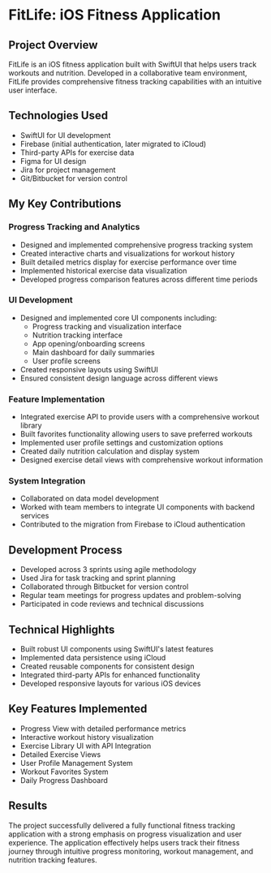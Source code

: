 # FitLife: iOS Fitness Application

## Project Overview
FitLife is an iOS fitness application built with SwiftUI that helps users track workouts and nutrition. Developed in a collaborative team environment, FitLife provides comprehensive fitness tracking capabilities with an intuitive user interface.

## Technologies Used
- SwiftUI for UI development
- Firebase (initial authentication, later migrated to iCloud)
- Third-party APIs for exercise data
- Figma for UI design
- Jira for project management
- Git/Bitbucket for version control

## My Key Contributions

### Progress Tracking and Analytics
- Designed and implemented comprehensive progress tracking system
- Created interactive charts and visualizations for workout history
- Built detailed metrics display for exercise performance over time
- Implemented historical exercise data visualization
- Developed progress comparison features across different time periods

### UI Development
- Designed and implemented core UI components including:
  - Progress tracking and visualization interface
  - Nutrition tracking interface
  - App opening/onboarding screens
  - Main dashboard for daily summaries
  - User profile screens
- Created responsive layouts using SwiftUI
- Ensured consistent design language across different views

### Feature Implementation
- Integrated exercise API to provide users with a comprehensive workout library
- Built favorites functionality allowing users to save preferred workouts
- Implemented user profile settings and customization options
- Created daily nutrition calculation and display system
- Designed exercise detail views with comprehensive workout information

### System Integration
- Collaborated on data model development
- Worked with team members to integrate UI components with backend services
- Contributed to the migration from Firebase to iCloud authentication

## Development Process
- Developed across 3 sprints using agile methodology
- Used Jira for task tracking and sprint planning
- Collaborated through Bitbucket for version control
- Regular team meetings for progress updates and problem-solving
- Participated in code reviews and technical discussions

## Technical Highlights
- Built robust UI components using SwiftUI's latest features
- Implemented data persistence using iCloud
- Created reusable components for consistent design
- Integrated third-party APIs for enhanced functionality
- Developed responsive layouts for various iOS devices

## Key Features Implemented
- Progress View with detailed performance metrics
- Interactive workout history visualization
- Exercise Library UI with API Integration
- Detailed Exercise Views
- User Profile Management System
- Workout Favorites System
- Daily Progress Dashboard

## Results
The project successfully delivered a fully functional fitness tracking application with a strong emphasis on progress visualization and user experience. The application effectively helps users track their fitness journey through intuitive progress monitoring, workout management, and nutrition tracking features.